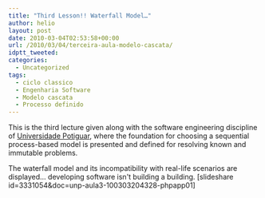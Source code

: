```yaml
---
title: "Third Lesson!! Waterfall Model…"
author: helio
layout: post
date: 2010-03-04T02:53:58+00:00
url: /2010/03/04/terceira-aula-modelo-cascata/
idptt_tweeted: 
categories:
  - Uncategorized
tags:
  - ciclo classico
  - Engenharia Software
  - Modelo cascata
  - Processo definido
---
```


This is the third lecture given along with the software engineering discipline of <a href="http://unp.br" target="_blank">Universidade Potiguar</a>, where the foundation for choosing a sequential process-based model is presented and defined for resolving known and immutable problems.

The waterfall model and its incompatibility with real-life scenarios are displayed... developing software isn't building a building. [slideshare id=3331054&doc=unp-aula3-100303204328-phpapp01]